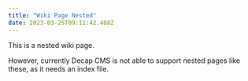 ```yaml
---
title: "Wiki Page Nested"
date: 2023-03-25T09:11:42.408Z
---
```

This is a nested wiki page.

However, currently Decap CMS is not able to support nested pages like these, as it needs an index file.
